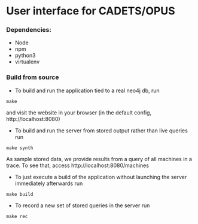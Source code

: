 # User interface for CADETS/OPUS

### Dependencies:
* Node
* npm
* python3
* virtualenv

### Build from source
* To build and run the application tied to a real neo4j db, run
```
make
```
and visit the website in your browser (in the default config,
http://localhost:8080)

* To build and run the server from stored output rather than live queries run
```
make synth
```
As sample stored data, we provide results from a query of all machines in a
trace. To see that, access http://localhost:8080/machines

* To just execute a build of the application without launching the server
immediately afterwards run
```
make build
```

* To record a new set of stored queries in the server run
```
make rec
```
